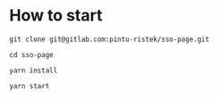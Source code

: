# How to start

```
git clone git@gitlab.com:pintu-ristek/sso-page.git

cd sso-page

yarn install

yarn start
```
